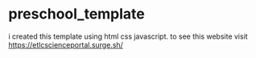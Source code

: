 # preschool_template
i created this template using html css javascript. to see this website visit  https://etlcscienceportal.surge.sh/
